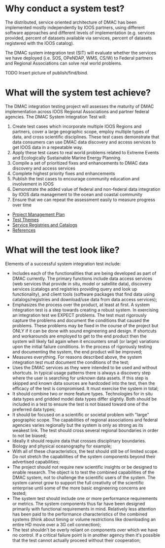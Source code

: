 # Why conduct a system test? 

The distributed, service oriented architecture of DMAC has been implemented mostly independently by IOOS partners, using different software approaches and different levels of implementation (e.g. services provided, percent of datasets available via services, percent of datasets registered with the IOOS catalog).
  
The DMAC system integration test  (SIT) will evaluate whether the services we have deployed (i.e. SOS, OPeNDAP, WMS, CS/W) to Federal partners and Regional Associations can solve real world problems. 

TODO Insert picture of publish/find/bind.

# What will the system test achieve?
The DMAC integration testing project will assesses the maturity of DMAC implementation across IOOS Regional Associations and partner federal agencies.  The DMAC System Integration Test will:

1. Create test cases which incorporate multiple IOOS Regions and partners, cover a large geographic scope, employ multiple types of data, and cross scientific disciplines.  These test cases demonstrate that data consumers can use DMAC data discovery and access services to get IOOS data in a repeatable way.   
2. Apply these test cases to real world problems related to Extreme Events and Ecologically Sustainable Marine Energy Planning.
3. Compile a set of prioritized fixes and enhancements to DMAC data discovery and access services
4. Complete highest priority fixes and enhancements
5. Publish the test cases to encourage community education and involvement in IOOS
6. Demonstrate the added value of federal and non-federal data integration by IOOS data management to the ocean and coastal community
7. Ensure that we can repeat the assessment easily to measure progress over time


* [Project Management Plan](https://github.com/ioos/system-test/wiki/Project-Management-Plan)
* [Test Themes](https://github.com/ioos/system-test/wiki/Development-of-Test-Themes)
* [Service Registries and Catalogs](https://github.com/ioos/system-test/wiki/Service-Registries-and-Data-Catalogs)
* [References](https://github.com/ioos/system-test/wiki/References)

# What will the test look like?
  Elements of a successful system integration test include: 
*  Includes each of the functionalities that are being developed as part of DMAC currently.  The primary functions include data access services (web services that provide in situ, model or satellite data), discovery services (catalogs and registries providing query and look up functionality), and client tools (software packages that find data using catalogs/registries and download/use data from data access services);
*  Emphasizes the process over the product, at least at first.  A system integration test is a step towards creating a robust system.  In exercising an integration test we EXPECT problems.  The test must rigorously capture the problems and document the conditions that caused the problems.  These problems may be fixed in the course of the project but ONLY if it can be done with sound engineering and design.  If shortcuts and workarounds are employed to get to the end product then the system will likely fail again when it encounters small (or large) variations upon the initial failure conditions. In the process of rigorously testing and documenting the system, the end product will be improved;
*  Measures everything.  For reasons described above, the system integration test must document the conditions of the test;
*  Uses the DMAC services as they were intended to be used and without shortcuts.  In typical usage patterns there is always a discovery step where the user is searching for unknown data assets.  If this step is skipped and known data sources are hardcoded into the test, then the efficacy of the test is compromised.  It must exercise the system in total;
*  It should combine two or more feature types.  Technologies for in situ data types and gridded model data types differ slightly.  Both should be included in a test to ensure the test is not biased toward one of the preferred data types;
*  It should be focused on a scientific or societal problem with "large" geographic scope.  The capabilities of regional associations and federal agencies varies regionally but the system is only as strong as its weakest link.  The test should cross several regional boundaries in order to not be biased;
*  Ideally it should require data that crosses disciplinary boundaries.  Biology and physical oceanography for example;
*  With all of these characteristics, the test should still be of limited scope.  Do not stretch the capabilities of the system components beyond their advertised capabilities;
*  The project should not require new scientific insights or be designed to enable research.  The object is to test the combined capabilities of the DMAC system, not to challenge the scientific users of the system.  The system cannot grow to support the full creativity of the scientific enterprise until some of the more basic engineering concerns are tested;
*  The system test should include one or more performance requirements or metrics.  The system components thus far have been designed primarily with functional requirements in mind.  Relatively less attention has been paid to the performance characteristics of the combined systems (think about timing or volume restrictions like downloading an entire HD movie over a 3G cell connection);
*  The test shouldn't be overly reliant on components over which we have no control.  If a critical failure point is in another agency then it's possible that the test cannot actually proceed without their cooperation;

